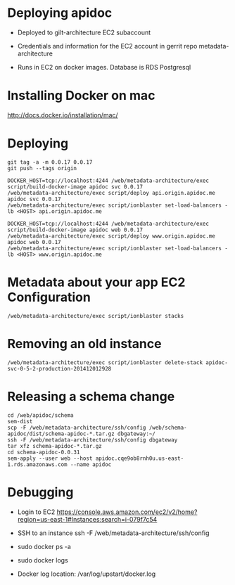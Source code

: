 Deploying apidoc
================

 - Deployed to gilt-architecture EC2 subaccount

 - Credentials and information for the EC2 account in gerrit repo
   metadata-architecture

 - Runs in EC2 on docker images. Database is RDS Postgresql

Installing Docker on mac
========================

  http://docs.docker.io/installation/mac/

Deploying
==============

    git tag -a -m 0.0.17 0.0.17
    git push --tags origin

    DOCKER_HOST=tcp://localhost:4244 /web/metadata-architecture/exec script/build-docker-image apidoc svc 0.0.17
    /web/metadata-architecture/exec script/deploy api.origin.apidoc.me apidoc svc 0.0.17
    /web/metadata-architecture/exec script/ionblaster set-load-balancers -lb <HOST> api.origin.apidoc.me

    DOCKER_HOST=tcp://localhost:4244 /web/metadata-architecture/exec script/build-docker-image apidoc web 0.0.17
    /web/metadata-architecture/exec script/deploy www.origin.apidoc.me apidoc web 0.0.17
    /web/metadata-architecture/exec script/ionblaster set-load-balancers -lb <HOST> www.origin.apidoc.me

Metadata about your app EC2 Configuration
=========================================

    /web/metadata-architecture/exec script/ionblaster stacks

Removing an old instance
========================

    /web/metadata-architecture/exec script/ionblaster delete-stack apidoc-svc-0-5-2-production-201412012928

Releasing a schema change
=========================

    cd /web/apidoc/schema
    sem-dist
    scp -F /web/metadata-architecture/ssh/config /web/schema-apidoc/dist/schema-apidoc-*.tar.gz dbgateway:~/
    ssh -F /web/metadata-architecture/ssh/config dbgateway
    tar xfz schema-apidoc-*.tar.gz
    cd schema-apidoc-0.0.31
    sem-apply --user web --host apidoc.cqe9ob8rnh0u.us-east-1.rds.amazonaws.com --name apidoc

Debugging
=========

 - Login to EC2 https://console.aws.amazon.com/ec2/v2/home?region=us-east-1#Instances:search=i-079f7c54

 - SSH to an instance
   ssh -F /web/metadata-architecture/ssh/config <EC2 Hostname>

 - sudo docker ps -a

 - sudo docker logs <container id>

 - Docker log location: /var/log/upstart/docker.log







